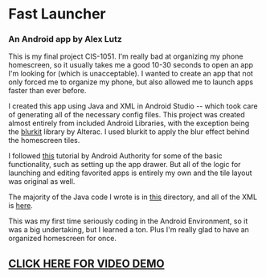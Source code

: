 # Fast Launcher
### An Android app by Alex Lutz



This is my final project CIS-1051.
I'm really bad at organizing my phone homescreen, so it usually takes me a good 10-30 seconds to open an app I'm looking for (which is unacceptable).
I wanted to create an app that not only forced me to organize my phone, but also allowed me to launch apps faster than ever before.

I created this app using Java and XML in Android Studio -- which took care of generating all of the necessary config files.
This project was created almost entirely from included Android Libraries, with the exception being the [blurkit](https://github.com/CameraKit/blurkit-android/blob/master/blurkit/src/main/java/io/alterac/blurkit/BlurKit.java) library by Alterac. I used blurkit to apply the blur effect behind the homescreen tiles.

I followed [this](https://www.androidauthority.com/make-a-custom-android-launcher-837342-837342/) tutorial by Android Authority for some of the basic functionality, such as setting up the app drawer. But all of the logic for launching and editing favorited apps is entirely my own and the tile layout was original as well.

The majority of the Java code I wrote is in [this](/app/src/main/java/com/example/launchertest1) directory, and all of the XML is [here](/app/src/main/res/layout).

This was my first time seriously coding in the Android Environment, so it was a big undertaking, but I learned a ton. Plus I'm really glad to have an organized homescreen for once.

## [CLICK HERE FOR VIDEO DEMO](https://youtu.be/mqH7dv4xRhc)

